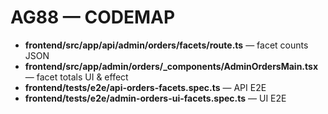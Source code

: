 # AG88 — CODEMAP
- **frontend/src/app/api/admin/orders/facets/route.ts** — facet counts JSON
- **frontend/src/app/admin/orders/_components/AdminOrdersMain.tsx** — facet totals UI & effect
- **frontend/tests/e2e/api-orders-facets.spec.ts** — API E2E
- **frontend/tests/e2e/admin-orders-ui-facets.spec.ts** — UI E2E
